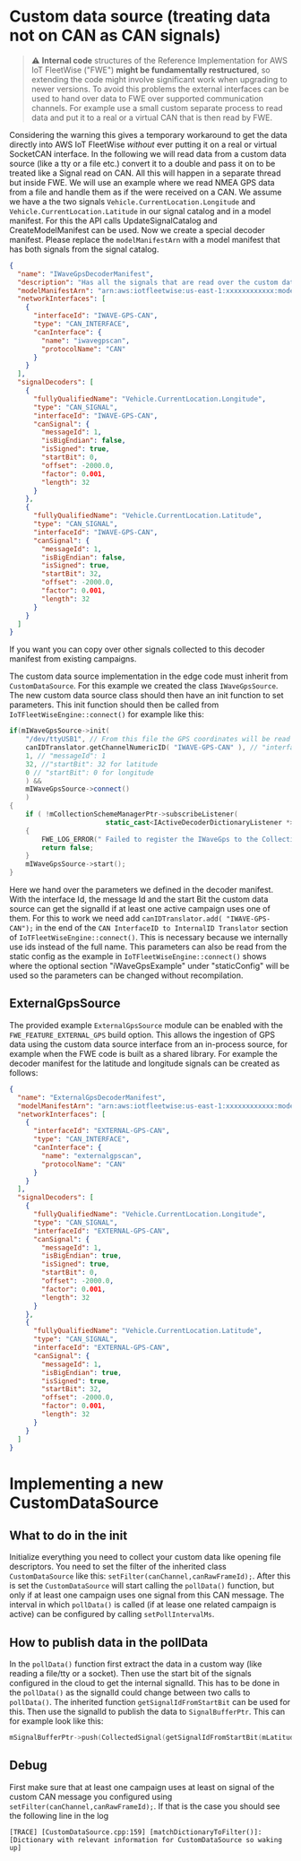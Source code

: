 # Custom data source (treating data not on CAN as CAN signals)

> :warning: **Internal code** structures of the Reference Implementation for AWS IoT FleetWise
> ("FWE") **might be fundamentally restructured**, so extending the code might involve significant
> work when upgrading to newer versions. To avoid this problems the external interfaces can be used
> to hand over data to FWE over supported communication channels. For example use a small custom
> separate process to read data and put it to a real or a virtual CAN that is then read by FWE.

Considering the warning this gives a temporary workaround to get the data directly into AWS IoT
FleetWise _without_ ever putting it on a real or virtual SocketCAN interface. In the following we
will read data from a custom data source (like a tty or a file etc.) convert it to a double and pass
it on to be treated like a Signal read on CAN. All this will happen in a separate thread but inside
FWE. We will use an example where we read NMEA GPS data from a file and handle them as if the were
received on a CAN. We assume we have a the two signals `Vehicle.CurrentLocation.Longitude` and
`Vehicle.CurrentLocation.Latitude` in our signal catalog and in a model manifest. For this the API
calls UpdateSignalCatalog and CreateModelManifest can be used. Now we create a special decoder
manifest. Please replace the `modelManifestArn` with a model manifest that has both signals from the
signal catalog.

```json
{
  "name": "IWaveGpsDecoderManifest",
  "description": "Has all the signals that are read over the custom data source from the NMEA data",
  "modelManifestArn": "arn:aws:iotfleetwise:us-east-1:xxxxxxxxxxxx:model-manifest/IWaveGPSModel",
  "networkInterfaces": [
    {
      "interfaceId": "IWAVE-GPS-CAN",
      "type": "CAN_INTERFACE",
      "canInterface": {
        "name": "iwavegpscan",
        "protocolName": "CAN"
      }
    }
  ],
  "signalDecoders": [
    {
      "fullyQualifiedName": "Vehicle.CurrentLocation.Longitude",
      "type": "CAN_SIGNAL",
      "interfaceId": "IWAVE-GPS-CAN",
      "canSignal": {
        "messageId": 1,
        "isBigEndian": false,
        "isSigned": true,
        "startBit": 0,
        "offset": -2000.0,
        "factor": 0.001,
        "length": 32
      }
    },
    {
      "fullyQualifiedName": "Vehicle.CurrentLocation.Latitude",
      "type": "CAN_SIGNAL",
      "interfaceId": "IWAVE-GPS-CAN",
      "canSignal": {
        "messageId": 1,
        "isBigEndian": false,
        "isSigned": true,
        "startBit": 32,
        "offset": -2000.0,
        "factor": 0.001,
        "length": 32
      }
    }
  ]
}
```

If you want you can copy over other signals collected to this decoder manifest from existing
campaigns.

The custom data source implementation in the edge code must inherit from `CustomDataSource`. For
this example we created the class `IWaveGpsSource`. The new custom data source class should then
have an init function to set parameters. This init function should then be called from
`IoTFleetWiseEngine::connect()` for example like this:

```cpp
if(mIWaveGpsSource->init(
    "/dev/ttyUSB1", // From this file the GPS coordinates will be read in the NMEA line format
    canIDTranslator.getChannelNumericID( "IWAVE-GPS-CAN" ), // "interfaceId": "IWAVE-GPS-CAN"
    1, // "messageId": 1
    32, //"startBit": 32 for latitude
    0 // "startBit": 0 for longitude
    ) &&
    mIWaveGpsSource->connect()
    )
{
    if ( !mCollectionSchemeManagerPtr->subscribeListener(
                        static_cast<IActiveDecoderDictionaryListener *>( mIWaveGpsSource.get() ) ) )
    {
        FWE_LOG_ERROR(" Failed to register the IWaveGps to the CollectionScheme Manager");
        return false;
    }
    mIWaveGpsSource->start();
}
```

Here we hand over the parameters we defined in the decoder manifest. With the interface Id, the
message Id and the start Bit the custom data source can get the signalId if at least one active
campaign uses one of them. For this to work we need add `canIDTranslator.add( "IWAVE-GPS-CAN");` in
the end of the `CAN InterfaceID to InternalID Translator` section of
`IoTFleetWiseEngine::connect()`. This is necessary because we internally use ids instead of the full
name. This parameters can also be read from the static config as the example in
`IoTFleetWiseEngine::connect()` shows where the optional section "iWaveGpsExample" under
"staticConfig" will be used so the parameters can be changed without recompilation.

## ExternalGpsSource

The provided example `ExternalGpsSource` module can be enabled with the `FWE_FEATURE_EXTERNAL_GPS`
build option. This allows the ingestion of GPS data using the custom data source interface from an
in-process source, for example when the FWE code is built as a shared library. For example the
decoder manifest for the latitude and longitude signals can be created as follows:

```json
{
  "name": "ExternalGpsDecoderManifest",
  "modelManifestArn": "arn:aws:iotfleetwise:us-east-1:xxxxxxxxxxxx:model-manifest/ExternalGPSModel",
  "networkInterfaces": [
    {
      "interfaceId": "EXTERNAL-GPS-CAN",
      "type": "CAN_INTERFACE",
      "canInterface": {
        "name": "externalgpscan",
        "protocolName": "CAN"
      }
    }
  ],
  "signalDecoders": [
    {
      "fullyQualifiedName": "Vehicle.CurrentLocation.Longitude",
      "type": "CAN_SIGNAL",
      "interfaceId": "EXTERNAL-GPS-CAN",
      "canSignal": {
        "messageId": 1,
        "isBigEndian": true,
        "isSigned": true,
        "startBit": 0,
        "offset": -2000.0,
        "factor": 0.001,
        "length": 32
      }
    },
    {
      "fullyQualifiedName": "Vehicle.CurrentLocation.Latitude",
      "type": "CAN_SIGNAL",
      "interfaceId": "EXTERNAL-GPS-CAN",
      "canSignal": {
        "messageId": 1,
        "isBigEndian": true,
        "isSigned": true,
        "startBit": 32,
        "offset": -2000.0,
        "factor": 0.001,
        "length": 32
      }
    }
  ]
}
```

# Implementing a new CustomDataSource

## What to do in the init

Initialize everything you need to collect your custom data like opening file descriptors. You need
to set the filter of the inherited class `CustomDataSource` like this:
`setFilter(canChannel,canRawFrameId);`. After this is set the `CustomDataSource` will start calling
the `pollData()` function, but only if at least one campaign uses one signal from this CAN message.
The interval in which `pollData()` is called (if at lease one related campaign is active) can be
configured by calling `setPollIntervalMs`.

## How to publish data in the pollData

In the `pollData()` function first extract the data in a custom way (like reading a file/tty or a
socket). Then use the start bit of the signals configured in the cloud to get the internal signalId.
This has to be done in the `pollData()` as the signalId could change between two calls to
`pollData()`. The inherited function `getSignalIdFromStartBit` can be used for this. Then use the
signalId to publish the data to `SignalBufferPtr`. This can for example look like this:

```cpp
mSignalBufferPtr->push(CollectedSignal(getSignalIdFromStartBit(mLatitudeStartBit),timestamp,lastValidLatitude));
```

## Debug

First make sure that at least one campaign uses at least on signal of the custom CAN message you
configured using `setFilter(canChannel,canRawFrameId);`. If that is the case you should see the
following line in the log

```
[TRACE] [CustomDataSource.cpp:159] [matchDictionaryToFilter()]: [Dictionary with relevant information for CustomDataSource so waking up]
```
